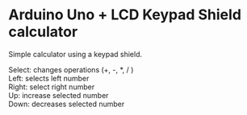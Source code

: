 # Arduino Uno + LCD Keypad Shield calculator

Simple calculator using a keypad shield. 

Select: changes operations (+, -, *, / )  
Left: selects left number  
Right: select right number  
Up: increase selected number  
Down: decreases selected number  

